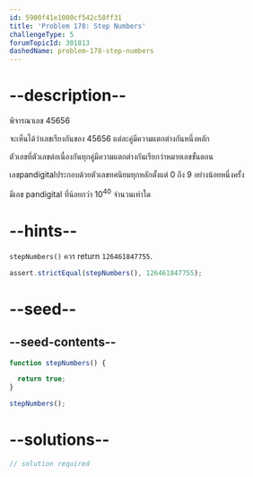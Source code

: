 ```yaml
---
id: 5900f41e1000cf542c50ff31
title: 'Problem 178: Step Numbers'
challengeType: 5
forumTopicId: 301813
dashedName: problem-178-step-numbers
---
```


# --description--


พิจารณาเลข 45656

จะเห็นได้ว่าเลขเรียงกันของ 45656 แต่ละคู่มีความแตกต่างกันหนึ่งหลัก

ตัวเลขที่ตัวเลขต่อเนื่องกันทุกคู่มีความแตกต่างกันเรียกว่าหมายเลขขั้นตอน

เลขpandigitalประกอบด้วยตัวเลขทศนิยมทุกหลักตั้งแต่ 0 ถึง 9 อย่างน้อยหนึ่งครั้ง

มีเลข pandigital ที่น้อยกว่า ${10}^{40}$ จำนวนเท่าใด

# --hints--

`stepNumbers()` ควร return `126461847755`.

```js
assert.strictEqual(stepNumbers(), 126461847755);
```

# --seed--

## --seed-contents--

```js
function stepNumbers() {

  return true;
}

stepNumbers();
```

# --solutions--

```js
// solution required
```
